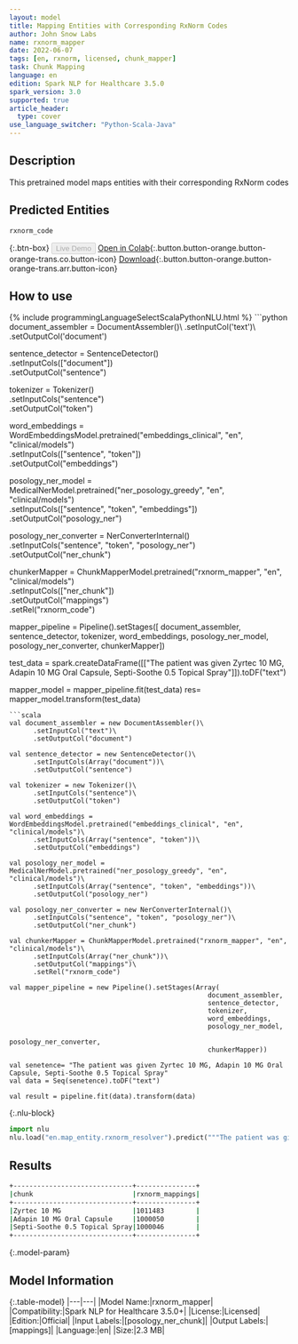 ```yaml
---
layout: model
title: Mapping Entities with Corresponding RxNorm Codes
author: John Snow Labs
name: rxnorm_mapper
date: 2022-06-07
tags: [en, rxnorm, licensed, chunk_mapper]
task: Chunk Mapping
language: en
edition: Spark NLP for Healthcare 3.5.0
spark_version: 3.0
supported: true
article_header:
  type: cover
use_language_switcher: "Python-Scala-Java"
---
```


## Description

This pretrained model maps entities with their corresponding RxNorm codes

## Predicted Entities

`rxnorm_code`

{:.btn-box}
<button class="button button-orange" disabled>Live Demo</button>
[Open in Colab](https://colab.research.google.com/github/JohnSnowLabs/spark-nlp-workshop/blob/master/tutorials/Certification_Trainings/Healthcare/26.Chunk_Mapping.ipynb){:.button.button-orange.button-orange-trans.co.button-icon}
[Download](https://s3.amazonaws.com/auxdata.johnsnowlabs.com/clinical/models/rxnorm_mapper_en_3.5.0_3.0_1654614618628.zip){:.button.button-orange.button-orange-trans.arr.button-icon}

## How to use



<div class="tabs-box" markdown="1">
{% include programmingLanguageSelectScalaPythonNLU.html %}
```python
document_assembler = DocumentAssembler()\
      .setInputCol('text')\
      .setOutputCol('document')

sentence_detector = SentenceDetector()\
      .setInputCols(["document"])\
      .setOutputCol("sentence")

tokenizer = Tokenizer()\
      .setInputCols("sentence")\
      .setOutputCol("token")

word_embeddings = WordEmbeddingsModel.pretrained("embeddings_clinical", "en", "clinical/models")\
      .setInputCols(["sentence", "token"])\
      .setOutputCol("embeddings")

posology_ner_model = MedicalNerModel.pretrained("ner_posology_greedy", "en", "clinical/models")\
    .setInputCols(["sentence", "token", "embeddings"])\
    .setOutputCol("posology_ner")

posology_ner_converter = NerConverterInternal()\
    .setInputCols("sentence", "token", "posology_ner")\
    .setOutputCol("ner_chunk")

chunkerMapper = ChunkMapperModel.pretrained("rxnorm_mapper", "en", "clinical/models")\
      .setInputCols(["ner_chunk"])\
      .setOutputCol("mappings")\
      .setRel("rxnorm_code") 

mapper_pipeline = Pipeline().setStages([
        document_assembler,
        sentence_detector,
        tokenizer, 
        word_embeddings,
        posology_ner_model, 
        posology_ner_converter, 
        chunkerMapper])


test_data = spark.createDataFrame([["The patient was given Zyrtec 10 MG, Adapin 10 MG Oral Capsule, Septi-Soothe 0.5 Topical Spray"]]).toDF("text")

mapper_model = mapper_pipeline.fit(test_data)
res= mapper_model.transform(test_data)
```
```scala
val document_assembler = new DocumentAssembler()\
      .setInputCol("text")\
      .setOutputCol("document")

val sentence_detector = new SentenceDetector()\
      .setInputCols(Array("document"))\
      .setOutputCol("sentence")

val tokenizer = new Tokenizer()\
      .setInputCols("sentence")\
      .setOutputCol("token")

val word_embeddings = WordEmbeddingsModel.pretrained("embeddings_clinical", "en", "clinical/models")\
      .setInputCols(Array("sentence", "token"))\
      .setOutputCol("embeddings")

val posology_ner_model = MedicalNerModel.pretrained("ner_posology_greedy", "en", "clinical/models")\
      .setInputCols(Array("sentence", "token", "embeddings"))\
      .setOutputCol("posology_ner")

val posology_ner_converter = new NerConverterInternal()\
      .setInputCols("sentence", "token", "posology_ner")\
      .setOutputCol("ner_chunk")

val chunkerMapper = ChunkMapperModel.pretrained("rxnorm_mapper", "en", "clinical/models")\
      .setInputCols(Array("ner_chunk"))\
      .setOutputCol("mappings")\
      .setRel("rxnorm_code") 

val mapper_pipeline = new Pipeline().setStages(Array(
                                                  document_assembler,
                                                  sentence_detector,
                                                  tokenizer, 
                                                  word_embeddings,
                                                  posology_ner_model, 
                                                  posology_ner_converter, 
                                                  chunkerMapper))

val senetence= "The patient was given Zyrtec 10 MG, Adapin 10 MG Oral Capsule, Septi-Soothe 0.5 Topical Spray"
val data = Seq(senetence).toDF("text")

val result = pipeline.fit(data).transform(data) 
```


{:.nlu-block}
```python
import nlu
nlu.load("en.map_entity.rxnorm_resolver").predict("""The patient was given Zyrtec 10 MG, Adapin 10 MG Oral Capsule, Septi-Soothe 0.5 Topical Spray""")
```

</div>

## Results

```bash
+------------------------------+---------------+
|chunk                         |rxnorm_mappings|
+------------------------------+---------------+
|Zyrtec 10 MG                  |1011483        |
|Adapin 10 MG Oral Capsule     |1000050        |
|Septi-Soothe 0.5 Topical Spray|1000046        |
+------------------------------+---------------+
```

{:.model-param}
## Model Information

{:.table-model}
|---|---|
|Model Name:|rxnorm_mapper|
|Compatibility:|Spark NLP for Healthcare 3.5.0+|
|License:|Licensed|
|Edition:|Official|
|Input Labels:|[posology_ner_chunk]|
|Output Labels:|[mappings]|
|Language:|en|
|Size:|2.3 MB|